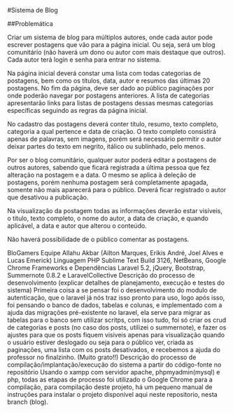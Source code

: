 #Sistema de Blog

##Problemática

Criar um sistema de blog para múltiplos autores, onde cada autor pode escrever postagens que vão para a página inicial. Ou seja, será um blog comunitário (não haverá um dono ou autor com mais destaque que outros). Cada autor terá login e senha para entrar no sistema.

Na página inicial deverá constar uma lista com todas categorias de postagens, bem como os títulos, data, autor e resumos das últimas 20 postagens. No fim da página, deve ser dado ao público paginações por onde poderão navegar por postagens anteriores. A lista de categorias apresentarão links para listas de postagens dessas mesmas categorias específicas seguindo as regras da página inicial.

No cadastro das postagens deverá conter título, resumo, texto completo, categoria a qual pertence e data de criação. O texto completo consistirá apenas de palavras, sem imagens, porém será necessário permitir o autor deixar partes do texto em negrito, itálico ou sublinhado, pelo menos.

Por ser o blog comunitário, qualquer autor poderá editar a postagens de outros autores, sabendo que ficará registrada a última pessoa que fez alteração na postagem e a data. O mesmo se aplica à deleção de postagens, porém nenhuma postagem será completamente apagada, somente não mais aparecerá para o público. Deverá ficar registrado o autor que desativou a publicação.

Na visualização da postagem todas as informações deverão estar visíveis, o título, texto completo, o nome do autor, a data de criação, e quando aplicável, a data e autor que alterou o conteúdo.

Não haverá possibilidade de o público comentar as postagens.

BloGamers
Equipe Allahu Akbar (Ailton Marques, Erikis André, Joel Alves e Lucas Emerick)
Linguagem PHP
Sublime Text Build 3126, NetBeans, Google Chrome
Frameworks e Dependências
Laravel 5.2, jQuery, Bootstrap, Summernote 0.8.2 e LaravelCollective
Descrição do processo de desenvolvimento (explicar detalhes de planejamento, execução e testes do sistema)
Primeira coisa a se pensar foi o desenvolvimento do modulo de autenticação, que o laravel já nós traz isso pronto para uso, logo após isso, foi pensando o banco de dados, tabelas e colunas, e implementado com a ajuda das migrações pré-existente no laravel, ela serve para migrar as tabelas para o banco sem utilizar scritps, com isso tudo, foi só criar os crud de categorias e posts (no caso dos posts, utilizei o summernote), e fazer os ajustes  para que os posts fiquem visiveis apenas para visualização quando o usuário estiver deslogado ou seja para o público ver, criada as paginações, uma lista com os posts desativados, e recebemos a ajuda do professor no finalzinho. (Muito grato!!)
Descrição do processo de compilação/implantação/execução do sistema a partir do código-fonte no repositório
Usando o xampp com servidor apache, phpmyadmin(mysql) e php, todas as etapas de processo foi utilizado o Google Chrome para a compilação, para compilação deste projeto, há um pequeno manual de instruções para instalar o projeto disponivel aqui neste repositorio, nesta branch (blog).